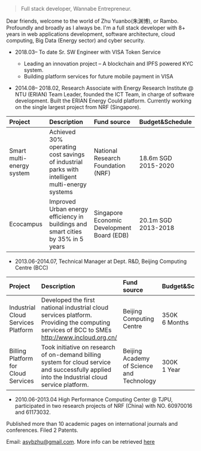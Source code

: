 

> Full stack developer,
> Wannabe Entrepreneur.  


Dear friends, welcome to the world of Zhu Yuanbo(朱渊博), or Rambo. Profoundly and broadly as I always be.
I'm a full stack developer with 8+ years in web applications development, software architecture, cloud computing, Big Data (Energy sector) and cyber security.

-  2018.03– To date   Sr. SW Engineer with VISA Token Service

    * Leading an innovation project – A blockchain and IPFS powered KYC system.
    * Building platform services for future mobile payment in VISA 

- 2014.08– 2018.02, Research Associate with Energy Research Institute @ NTU (ERIAN) Team Leader, founded the ICT Team, in charge of software development. Built the ERIAN Energy Could platform. Currently working on the single largest project from NRF (Singapore). 
			
| Project | Description | Fund source | Budget&Schedule |
|:--------|:-------|:--------|:--------|
| Smart multi-energy system | Achieved 30% operating cost savings of industrial parks with intelligent multi-energy systems   | National Research Foundation (NRF)  | 18.6m SGD <br>2015-2020|
|Ecocampus |Improved Urban energy efficiency in buildings and smart cities by 35% in 5 years|Singapore Economic Development Board (EDB)|20.1m SGD<br>2013-2018|

-  2013.06-2014.07, Technical Manager at Dept. R&D, Beijing Computing Centre (BCC) 

| Project | Description | Fund source | Budget&Schedule |
|:--------|:-------|:--------|:--------|
| Industrial Cloud Services Platform | Developed the first national industrial cloud services platform. Providing the computing services of BCC to SMEs <http://www.incloud.org.cn/> | Beijing Computing Centre | 350K <br>6 Months |
| Billing Platform for Cloud Services  | Took initiative on research of on-demand billing system for cloud service and successfully applied into the Industrial cloud service platform. | Beijing Academy of Science and Technology | 300K <br>1 Year |

-  2010.06-2013.04   High Performance Computing Center @ TJPU, participated in two research projects of NRF (China) with NO. 60970016 and 61173032.

Published more than 10 academic pages on international journals and conferences. Filed 2 Patents.

Email: <asybzhu@gmail.com>. More info can be retrieved [here](http://freerambo.com/portfolio) 
